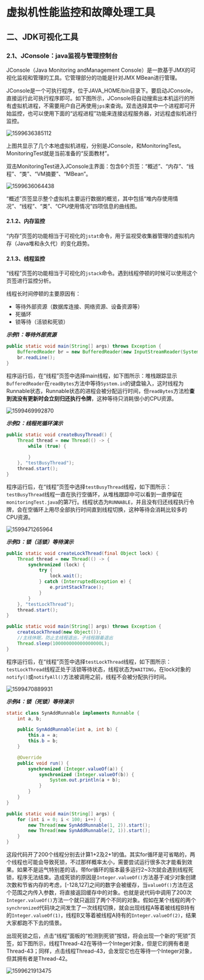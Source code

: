 # 虚拟机性能监控和故障处理工具









## 二、JDK可视化工具



### 2.1、JConsole：java监视与管理控制台

JConsole（Java Monitoring andManagement Console）是一款基于JMX的可视化监视和管理的工具。它管理部分的功能是针对JMX MBean进行管理。

JConsole是一个可执行程序，位于JAVA_HOME/bin目录下。要启动JConsole，直接运行此可执行程序即可。如下图所示，JConsole将自动搜索出本机运行的所有虚拟机进程，不需要用户自己再使用`jps`来查询。双击选择其中一个进程即可开始监控，也可以使用下面的“远程进程”功能来连接远程服务器，对远程虚拟机进行监控。

![1599636385112](images\1599636385112.png)

上图共显示了几个本地虚拟机进程，分别是JConsole，和MonitoringTest。MonitoringTest就是当前准备的“反面教材”。

双击MonitoringTest进入JConsole主界面：包含6个页签：“概述”、“内存”、“线程”、“类”、“VM摘要”、“MBean”。

![1599636064438](images\1599636064438.png)

“概述”页签显示整个虚拟机主要运行数据的概览，其中包括“堆内存使用情况”、“线程”、“类”、“CPU使用情况”四项信息的曲线图。

#### 2.1.2、内存监控

“内存”页签的功能相当于可视化的`jstat`命令，用于监视受收集器管理的虚拟机内存（Java堆和永久代）的变化趋势。

#### 2.1.3、线程监控

“线程”页签的功能相当于可视化的`jstack`命令。遇到线程停顿的时候可以使用这个页签进行监控分析。

线程长时间停顿的主要原因有：

- 等待外部资源（数据库连接、网络资源、设备资源等）
- 死循环
- 锁等待（活锁和死锁）

***示例1：等待外部资源***

```java
public static void main(String[] args) throws Exception {
    BufferedReader br = new BufferedReader(new InputStreamReader(System.in));
    br.readLine();
}
```

程序运行后，在“线程”页签中选择main线程，如下图所示：堆栈跟踪显示`BufferedReader`在`readBytes`方法中等待`System.in`的键盘输入，这时线程为Runnable状态，Runnable状态的进程会被分配运行时间，但`readBytes`方法检**查到流没有更新时会立刻归还执行令牌**，这种等待只消耗很小的CPU资源。

![1599469992870](images\1599469992870.png)



***示例2：线程死循环演示***

```java
public static void createBusyThread() {
    Thread thread = new Thread(() -> {
        while (true) {
			
        }
    }, "testBusyThread");
    thread.start();
}
```

程序运行后，在“线程”页签中选择`testBusyThread`线程，如下图所示：`testBusyThread`线程一直在执行空循环，从堆栈跟踪中可以看到一直停留在`monitoringTest.java`的第7行。线程状态为`RUNNABLE`，并且没有归还线程执行令牌，会在空循环上用尽全部执行时间直到线程切换，这种等待会消耗比较多的CPU资源。

![1599471265964](images\1599471265964.png)



***示例3：锁（活锁）等待演示***

```java
public static void createLockThread(final Object lock) {
    Thread thread = new Thread(() -> {
        synchronized (lock) {
            try {
                lock.wait();
            } catch (InterruptedException e) {
                e.printStackTrace();
            }
        }
    }, "testLockThread");
    thread.start();
}

public static void main(String[] args) throws Exception {
    createLockThread(new Object());
    //主线休眠，防止主线程退出，子线程跟着退出
    Thread.sleep(100000000000000000L);
}
```

程序运行后，在“线程”页签中选择`testLockThread`线程，如下图所示：`testLockThread`线程正处于活锁等待状态，线程状态为`WAITING`，在lock对象的`notify()`或`notifyAll()`方法被调用之前，线程不会被分配执行时间。

![1599470889931](images\1599470889931.png)



***示例4：锁（死锁）等待演示***

```java
static class SynAddRunnable implements Runnable {
    int a, b;

    public SynAddRunnable(int a, int b) {
        this.a = a;
        this.b = b;
    }

    @Override
    public void run() {
        synchronized (Integer.valueOf(a)) {
            synchronized (Integer.valueOf(b)) {
                System.out.println(a + b);
            }
        }
    }
}

public static void main(String[] args) {
    for (int i = 0; i < 100; i++) {
        new Thread(new SynAddRunnable(1, 2)).start();
        new Thread(new SynAddRunnable(2, 1)).start();
    }
}
```

这段代码开了200个线程分别去计算1+2及2+1的值。其实for循环是可省略的，两个线程也可能会导致死锁，不过那样概率太小，需要尝试运行很多次才能看到效果。如果不是运气特别差的话，带for循环的版本最多运行2~3次就会遇到线程死锁，程序无法结束。造成死锁的原因是`Integer.valueOf()`方法基于减少对象创建次数和节省内存的考虑，[-128,127]之间的数字会被缓存，当`valueOf()`方法在这个范围之内传入参数，将直接返回缓存中的对象。也就是说代码中调用了200次`Integer.valueOf()`方法一个就只返回了两个不同的对象。假如在某个线程的两个`synchronized`代码块之间发生了一次线程切换，就会出现线程A等着被线程B持有的`Integer.valueOf(1)`，线程B又等着被线程A持有的`Integer.valueOf(2)`，结果大家都跑不下去的情景。

出现死锁之后，点击“线程”面板的“检测到死锁”按钮，将会出现一个新的“死锁”页签，如下图所示，线程Thread-42在等待一个Integer对象，但是它的拥有者是Thread-43；同样，点击线程Thread-43，会发现它也在等待一个Integer对象，但其拥有者是Thread-42。

![1599621913475](images\1599621913475.png)















